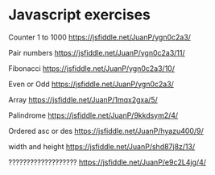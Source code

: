 # Javascript exercises

Counter 1 to 1000
https://jsfiddle.net/JuanP/ygn0c2a3/

Pair numbers
https://jsfiddle.net/JuanP/ygn0c2a3/11/

Fibonacci
https://jsfiddle.net/JuanP/ygn0c2a3/10/

Even or Odd
https://jsfiddle.net/JuanP/ygn0c2a3/

Array
https://jsfiddle.net/JuanP/1mqx2gxa/5/

Palindrome
https://jsfiddle.net/JuanP/9kkdsym2/4/

Ordered asc or des
https://jsfiddle.net/JuanP/hyazu400/9/

width and height
https://jsfiddle.net/JuanP/shd87j8z/13/

???????????????????
https://jsfiddle.net/JuanP/e9c2L4jg/4/ 
